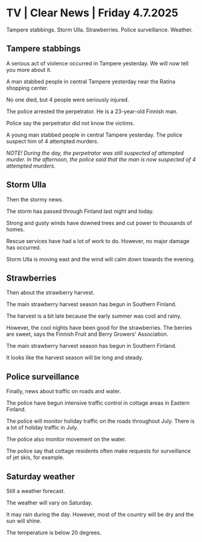# TV | Clear News | Friday 4.7.2025

Tampere stabbings. Storm Ulla. Strawberries. Police surveillance. Weather.

## Tampere stabbings

A serious act of violence occurred in Tampere yesterday. We will now tell you more about it.

A man stabbed people in central Tampere yesterday near the Ratina shopping center.

No one died, but 4 people were seriously injured.

The police arrested the perpetrator. He is a 23-year-old Finnish man.

Police say the perpetrator did not know the victims.

A young man stabbed people in central Tampere yesterday. The police suspect him of 4 attempted murders.

*NOTE! During the day, the perpetrator was still suspected of attempted murder. In the afternoon, the police said that the man is now suspected of 4 attempted murders.*

## Storm Ulla

Then the stormy news.

The storm has passed through Finland last night and today.

Strong and gusty winds have downed trees and cut power to thousands of homes.

Rescue services have had a lot of work to do. However, no major damage has occurred.

Storm Ulla is moving east and the wind will calm down towards the evening.

## Strawberries

Then about the strawberry harvest.

The main strawberry harvest season has begun in Southern Finland.

The harvest is a bit late because the early summer was cool and rainy.

However, the cool nights have been good for the strawberries. The berries are sweet, says the Finnish Fruit and Berry Growers' Association.

The main strawberry harvest season has begun in Southern Finland.

It looks like the harvest season will be long and steady.

## Police surveillance

Finally, news about traffic on roads and water.

The police have begun intensive traffic control in cottage areas in Eastern Finland.

The police will monitor holiday traffic on the roads throughout July. There is a lot of holiday traffic in July.

The police also monitor movement on the water.

The police say that cottage residents often make requests for surveillance of jet skis, for example.

## Saturday weather

Still a weather forecast.

The weather will vary on Saturday.

It may rain during the day. However, most of the country will be dry and the sun will shine.

The temperature is below 20 degrees.
